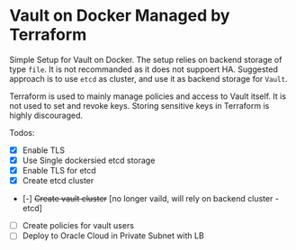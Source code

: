 # Vault on Docker Managed by Terraform
Simple Setup for Vault on Docker. The setup relies on backend storage of type `file`. It is not recommanded as it does not suppoert HA.
Suggested approach is to use `etcd` as cluster, and use it as backend storage for `Vault`.

Terraform is used to mainly manage policies and access to Vault itself. It is not used to set and revoke keys. Storing sensitive keys in Terraform is
highly discouraged.


Todos:

- [X] Enable TLS
- [X] Use Single dockersied etcd storage
- [X] Enable TLS for etcd
- [X] Create etcd cluster
- [-] ~~Create vault cluster~~ [no longer vaild, will rely on backend cluster - etcd]
- [ ] Create policies for vault users
- [ ] Deploy to Oracle Cloud in Private Subnet with LB